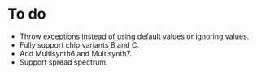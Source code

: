 # To do
- Throw exceptions instead of using default values or ignoring values.
- Fully support chip variants B and C.
- Add Multisynth6 and Multisynth7.
- Support spread spectrum.

